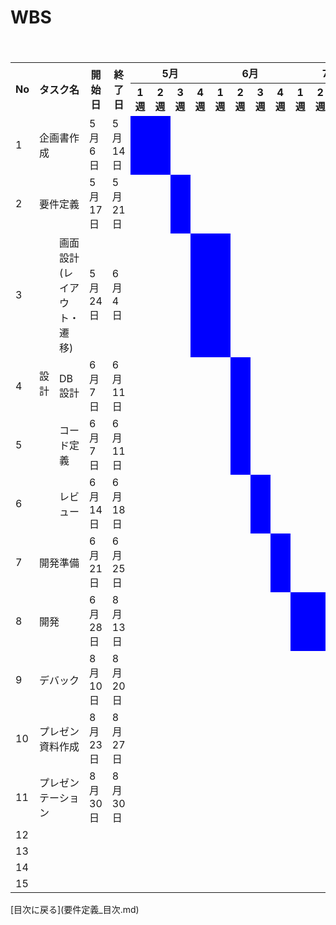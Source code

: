 # WBS
<table style="border-collapse: collapse;">
　<tr>
    <th rowspan="2">No</th>
    <th rowspan="2" colspan="2">タスク名</th>
    <th rowspan="2">開始日</th>
    <th rowspan="2">終了日</th>
    <th colspan="4">5月</th>
    <th colspan="4">6月</th>
    <th colspan="4">7月</th>
    <th colspan="4">8月</th>
  </tr>
  <tr>
    <th>1週</th>
    <th>2週</th>
    <th>3週</th>
    <th>4週</th>
    <th>1週</th>
    <th>2週</th>
    <th>3週</th>
    <th>4週</th>
    <th>1週</th>
    <th>2週</th>
    <th>3週</th>
    <th>4週</th>
    <th>1週</th>
    <th>2週</th>
    <th>3週</th>
    <th>4週</th>
  </tr>
<tr>
  <td>1</td>
  <td colspan="2">企画書作成</td>
  <td>5月6日</td>
  <td>5月14日</td>
  <td style="background-color: blue;"></td>
  <td style="background-color: blue;"></td>
  <td></td>
  <td></td>
  <td></td>
  <td></td>
  <td></td>
  <td></td>
  <td></td>
  <td></td>
  <td></td>
  <td></td>
  <td></td>
  <td></td>
  <td></td>
  <td></td>
</tr>
<tr>
  <td>2</td>
  <td colspan="2">要件定義</td>
  <td>5月17日</td>
  <td>5月21日</td>
  <td></td>
  <td></td>
  <td style="background-color: blue;"></td>
  <td></td>
  <td></td>
  <td></td>
  <td></td>
  <td></td>
  <td></td>
  <td></td>
  <td></td>
  <td></td>
  <td></td>
  <td></td>
  <td></td>
  <td></td>
</tr>
<tr>
  <td>3</td>
  <td rowspan="4">設計</td>
  <td>画面設計(レイアウト・遷移)</td>
  <td>5月24日</td>
  <td>6月4日</td>
  <td></td>
  <td></td>
  <td></td>
  <td style="background-color: blue;"></td>
  <td style="background-color: blue;"></td>
  <td></td>
  <td></td>
  <td></td>
  <td></td>
  <td></td>
  <td></td>
  <td></td>
  <td></td>
  <td></td>
  <td></td>
  <td></td>
</tr>
<tr>
  <td>4</td>
  <td>DB設計</td>
  <td>6月7日</td>
  <td>6月11日</td>
  <td></td>
  <td></td>
  <td></td>
  <td></td>
  <td></td>
  <td style="background-color: blue;"></td>
  <td></td>
  <td></td>
  <td></td>
  <td></td>
  <td></td>
  <td></td>
  <td></td>
  <td></td>
  <td></td>
  <td></td>
</tr>
<tr>
  <td>5</td>
  <td>コード定義</td>
  <td>6月7日</td>
  <td>6月11日</td>
  <td></td>
  <td></td>
  <td></td>
  <td></td>
  <td></td>
  <td style="background-color: blue;"></td>
  <td></td>
  <td></td>
  <td></td>
  <td></td>
  <td></td>
  <td></td>
  <td></td>
  <td></td>
  <td></td>
  <td></td>
</tr>
<tr>
  <td>6</td>
  <td>レビュー</td>
  <td>6月14日</td>
  <td>6月18日</td>
  <td></td>
  <td></td>
  <td></td>
  <td></td>
  <td></td>
  <td></td>
  <td style="background-color: blue;"></td>
  <td></td>
  <td></td>
  <td></td>
  <td></td>
  <td></td>
  <td></td>
  <td></td>
  <td></td>
  <td></td>
</tr>
<tr>
  <td>7</td>
  <td colspan="2">開発準備</td>
  <td>6月21日</td>
  <td>6月25日</td>
  <td></td>
  <td></td>
  <td></td>
  <td></td>
  <td></td>
  <td></td>
  <td></td>
  <td style="background-color: blue;"></td>
  <td></td>
  <td></td>
  <td></td>
  <td></td>
  <td></td>
  <td></td>
  <td></td>
  <td></td>
</tr>
<tr>
  <td>8</td>
  <td colspan="2">開発</td>
  <td>6月28日</td>
  <td>8月13日</td>
  <td></td>
  <td></td>
  <td></td>
  <td></td>
  <td></td>
  <td></td>
  <td></td>
  <td></td>
  <td style="background-color: blue;"></td>
  <td style="background-color: blue;"></td>
  <td style="background-color: blue;"></td>
  <td style="background-color: blue;"></td>
  <td style="background-color: blue;"></td>
  <td style="background-color: blue;"></td>
  <td></td>
  <td></td>
</tr>
<tr>
  <td>9</td>
  <td colspan="2">デバック</td>
  <td>8月10日</td>
  <td>8月20日</td>
  <td></td>
  <td></td>
  <td></td>
  <td></td>
  <td></td>
  <td></td>
  <td></td>
  <td></td>
  <td></td>
  <td></td>
  <td></td>
  <td></td>
  <td></td>
  <td style="background-color: blue;"></td>
  <td style="background-color: blue;"></td>
  <td></td>
</tr>
<tr>
  <td>10</td>
  <td colspan="2">プレゼン資料作成</td>
  <td>8月23日</td>
  <td>8月27日</td>
  <td></td>
  <td></td>
  <td></td>
  <td></td>
  <td></td>
  <td></td>
  <td></td>
  <td></td>
  <td></td>
  <td></td>
  <td></td>
  <td></td>
  <td></td>
  <td></td>
  <td style="background-color: blue;"></td>
  <td></td>
</tr>
<tr>
  <td>11</td>
  <td colspan="2">プレゼンテーション</td>
  <td>8月30日</td>
  <td>8月30日</td>
  <td></td>
  <td></td>
  <td></td>
  <td></td>
  <td></td>
  <td></td>
  <td></td>
  <td></td>
  <td></td>
  <td></td>
  <td></td>
  <td></td>
  <td></td>
  <td></td>
  <td></td>
  <td style="background-color: blue;"></td>
</tr>
<tr>
  <td>12</td>
  <td colspan="2"></td>
  <td></td>
  <td></td>
  <td></td>
  <td></td>
  <td></td>
  <td></td>
  <td></td>
  <td></td>
  <td></td>
  <td></td>
  <td></td>
  <td></td>
  <td></td>
  <td></td>
  <td></td>
  <td></td>
  <td></td>
  <td></td>
</tr>
<tr>
  <td>13</td>
  <td colspan="2"></td>
  <td></td>
  <td></td>
  <td></td>
  <td></td>
  <td></td>
  <td></td>
  <td></td>
  <td></td>
  <td></td>
  <td></td>
  <td></td>
  <td></td>
  <td></td>
  <td></td>
  <td></td>
  <td></td>
  <td></td>
  <td></td>
</tr>
<tr>
  <td>14</td>
  <td colspan="2"></td>
  <td></td>
  <td></td>
  <td></td>
  <td></td>
  <td></td>
  <td></td>
  <td></td>
  <td></td>
  <td></td>
  <td></td>
  <td></td>
  <td></td>
  <td></td>
  <td></td>
  <td></td>
  <td></td>
  <td></td>
  <td></td>
</tr>
<tr>
  <td>15</td>
  <td colspan="2"></td>
  <td></td>
  <td></td>
  <td></td>
  <td></td>
  <td></td>
  <td></td>
  <td></td>
  <td></td>
  <td></td>
  <td></td>
  <td></td>
  <td></td>
  <td></td>
  <td></td>
  <td></td>
  <td></td>
  <td></td>
  <td></td>
</tr>
</table>
[目次に戻る](要件定義_目次.md)
